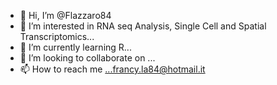 - 👋 Hi, I’m @Flazzaro84
- 👀 I’m interested in RNA seq Analysis, Single Cell and Spatial Transcriptomics...
- 🌱 I’m currently learning R...
- 💞️ I’m looking to collaborate on ...
- 📫 How to reach me ...francy.la84@hotmail.it

<!---
Flazzaro84/Flazzaro84 is a ✨ special ✨ repository because its `README.md` (this file) appears on your GitHub profile.
You can click the Preview link to take a look at your changes.
--->
